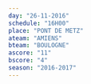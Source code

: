 ```yaml
---
day: "26-11-2016"
schedule: "16H00"
place: "PONT DE METZ"
ateam: "AMIENS"
bteam: "BOULOGNE"
ascore: "11"
bscore: "4"
season: "2016-2017"
---
```

